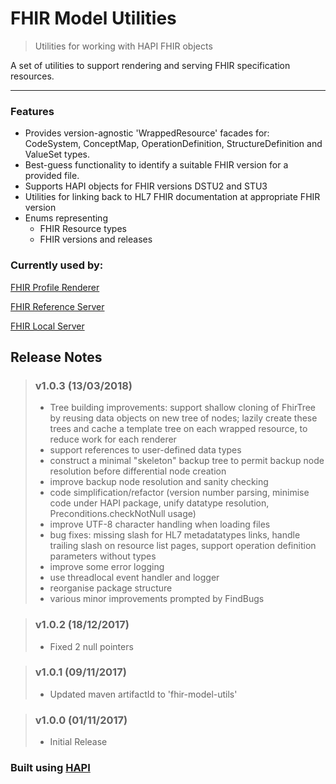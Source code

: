 # FHIR Model Utilities
> Utilities for working with HAPI FHIR objects

A set of utilities to support rendering and serving FHIR specification resources. 

---

### Features

- Provides version-agnostic 'WrappedResource' facades for: CodeSystem, ConceptMap, OperationDefinition, StructureDefinition and ValueSet types.
- Best-guess functionality to identify a suitable FHIR version for a provided file.
- Supports HAPI objects for FHIR versions DSTU2 and STU3
- Utilities for linking back to HL7 FHIR documentation at appropriate FHIR version
- Enums representing
    - FHIR Resource types
    - FHIR versions and releases

### Currently used by:

[FHIR Profile Renderer](https://github.com/health-and-care-developer-network/fhir-profile-renderer)

[FHIR Reference Server](https://github.com/health-and-care-developer-network/fhir-reference-server)

[FHIR Local Server](https://github.com/health-and-care-developer-network/fhir-server-renderer)

## Release Notes

> ### v1.0.3 (13/03/2018)
> - Tree building improvements: support shallow cloning of FhirTree by reusing data objects on new tree of nodes; lazily create these trees and cache a template tree on each wrapped resource, to reduce work for each renderer
> - support references to user-defined data types
> - construct a minimal "skeleton" backup tree to permit backup node resolution before differential node creation
> - improve backup node resolution and sanity checking
> - code simplification/refactor (version number parsing, minimise code under HAPI package, unify datatype resolution, Preconditions.checkNotNull usage)
> - improve UTF-8 character handling when loading files
> - bug fixes: missing slash for HL7 metadatatypes links, handle trailing slash on resource list pages, support operation definition parameters without types
> - improve some error logging
> - use threadlocal event handler and logger
> - reorganise package structure
> - various minor improvements prompted by FindBugs

> ### v1.0.2 (18/12/2017)
> - Fixed 2 null pointers

> ### v1.0.1 (09/11/2017)
> - Updated maven artifactId to 'fhir-model-utils'

> ### v1.0.0 (01/11/2017)
> - Initial Release

### Built using [HAPI](http://hapifhir.io)
